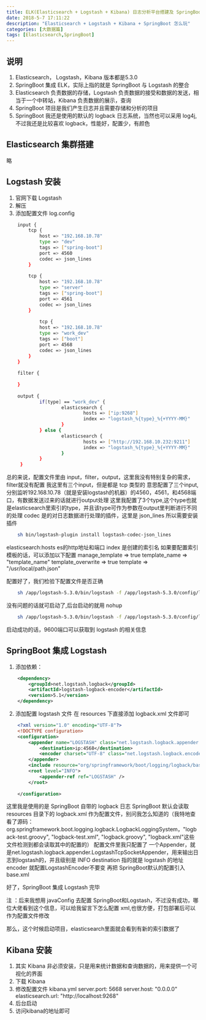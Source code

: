 ```yaml
---
title: ELK(Elasticsearch + Logstash + Kibana) 日志分析平台搭建及 SpringBoot 如何实时发送日志存储到 ELK 平台
date: 2018-5-7 17:11:22
description: "Elasticsearch + Logstash + Kibana + SpringBoot 怎么玩"
categories: [大数据篇]
tags: [Elasticsearch,SpringBoot]
---
```


<!-- more -->

## 说明
1. Elasticsearch， Logstash，Kibana 版本都是5.3.0
2. SpringBoot 集成 ELK，实际上指的就是 SpringBoot 与 Logstash 的整合
3. Elasticsearch 负责数据的存储，Logstash 负责数据的接受和数据的发送，相当于一个中转站，Kibana 负责数据的展示，查询
4. SpringBoot 项目是我们产生日志并且需要存储和分析的项目
5. SpringBoot 我还是使用的默认的 logback 日志系统，当然也可以采用 log4j,不过我还是比较喜欢 logback，性能好，配置少，有颜色

## Elasticsearch 集群搭建
略

## Logstash 安装
1. 官网下载 Logstash
2. 解压
3. 添加配置文件 log.config

``` bash
    input {
        tcp {
            host => "192.168.10.78"
            type => "dev"
            tags => ["spring-boot"]
            port => 4560
            codec => json_lines
        }
    
        tcp {
            host => "192.168.10.78"
            type => "server"
            tags => ["spring-boot"]
            port => 4561
            codec => json_lines
        }
    
            tcp {
            host => "192.168.10.78"
            type => "work_dev"
            tags => ["boot"]
            port => 4568
            codec => json_lines
        }
    }
    
    filter {
    
    }
    
    output {
            if[type] == "work_dev" {
                    elasticsearch {
                            hosts => ["ip:9268"]
                            index => "logstash_%{type}_%{+YYYY-MM}"
                    }
            } else {
                    elasticsearch {
                            hosts => ["http://192.168.10.232:9211"]
                            index => "logstash_%{type}_%{+YYYY-MM}"
                    }
            }
     }

```

总的来说，配置文件里由 input，filter，output，这里我没有特别复杂的需求，filter就没有配置
我这里有三个input，但是都是 tcp 类型的
意思配置了三个input,分别监听192.168.10.78（就是安装logstash的机器）的4560，4561，和4568端口，有数据发送过来的话就进行output处理
这里我配置了3个type,这个type也就是elasticsearch里索引的type，并且该type可作为参数在output里判断进行不同的处理
codec 是的对日志数据进行处理的插件，这里是 json_lines
所以需要安装插件

``` bash
    sh bin/logstash-plugin install logstash-codec-json_lines
```

elasticsearch:hosts es的http地址和端口
index 是创建的索引名
如果要配置索引模板的话，可以添加以下配置
    manage_template => true
    template_name => "template_name"
    template_overwrite => true
    template => "/usr/local/path.json"

配置好了，我们检验下配置文件是否正确

``` bash
    sh /app/logstash-5.3.0/bin/logstash -f /app/logstash-5.3.0/config/log.config -t
```

没有问题的话就可启动了,后台启动的就用 nohup

``` bash
    sh /app/logstash-5.3.0/bin/logstash -f /app/logstash-5.3.0/config/log.config
```

启动成功的话，9600端口可以获取到 logstash 的相关信息

## SpringBoot 集成 Logstash
1. 添加依赖：

``` xml
    <dependency>
        <groupId>net.logstash.logback</groupId>
        <artifactId>logstash-logback-encoder</artifactId>
        <version>5.1</version>
    </dependency>
```

2. 添加配置 logstash 文件
在 resources 下直接添加 logback.xml 文件即可

``` xml
    <?xml version="1.0" encoding="UTF-8"?>
    <!DOCTYPE configuration>
    <configuration>
        <appender name="LOGSTASH" class="net.logstash.logback.appender.LogstashTcpSocketAppender">
            <destination>ip:4568</destination>
            <encoder charset="UTF-8" class="net.logstash.logback.encoder.LogstashEncoder" />
        </appender>
        <include resource="org/springframework/boot/logging/logback/base.xml"/>
        <root level="INFO">
            <appender-ref ref="LOGSTASH" />
        </root>
    
    </configuration>
```

这里我是使用的是 SpringBoot 自带的 logback 日志
SpringBoot 默认会读取 resources 目录下的 logback.xml 作为配置文件，别问我怎么知道的（我特地查看了源码：org.springframework.boot.logging.logback.LogbackLoggingSystem，"logback-test.groovy", "logback-test.xml", "logback.groovy", "logback.xml"这些文件检测到都会读取其中的配置的）
配置文件里我只配置了 一个Appender，就是net.logstash.logback.appender.LogstashTcpSocketAppender，用来输出日志到logstash的，并且级别是 INFO
destination 指的就是 logstash 的地址
encoder 就配置LogstashEncoder不要变
再把 SpringBoot默认的配置引入base.xml

好了，SpringBoot 集成 Logstash 完毕

注 ：后来我想用 javaConfig 去配置 SpringBoot和Logstash，不过没有成功，哪位大佬看到这个信息，可以给我留言下怎么配置
xml,也很方便，打包部署后可以作为配置文件修改


那么，这个时候启动项目，elasticsearch里面就会看到有新的索引数据了


## Kibana 安装
1. 其实 Kibana 非必须安装，只是用来统计数据和查询数据的，用来提供一个可视化的界面
2. 下载 Kibana
3. 修改配置文件 kibana.yml
    server.port: 5668
    server.host: "0.0.0.0"
    elasticsearch.url: "http://localhost:9268"
4. 后台启动
5. 访问kibana的地址即可










